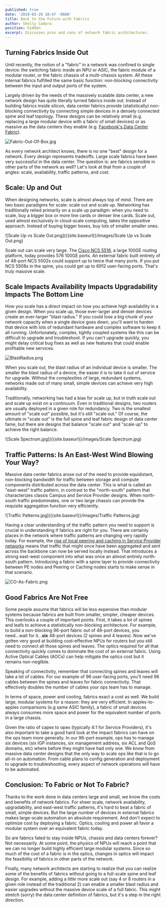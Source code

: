 ```yaml
---
published: true
date: '2019-03-29 18:47 -0600'
title: Back to the Future with Fabrics
author: Shelly Cadora
position: hidden
excerpt: Discusses pros and cons of network fabric architectures.
---
```

## Turning Fabrics Inside Out

Until recently, the notion of a "fabric" in a network was confined to single device: the switching fabric inside an NPU or ASIC, the fabric module of a modular router, or the fabric chassis of a multi-chassis system.  All these internal fabrics fulfilled the same basic function: non-blocking connectivity between the input and output ports of the system.

Largely driven by the needs of the massively scalable data center, a new network design has quite literally turned fabrics inside out.  Instead of building fabrics inside silicon, data center fabrics provide (statistically) non-blocking connectivity by connecting simple devices in a densely connected spine and leaf topology.  These designs can be relatively small (e.g. replacing a large modular device with a fabric of small devices) or as massive as the data centers they enable (e.g. [Facebook's Data Center Fabric](https://code.fb.com/production-engineering/introducing-data-center-fabric-the-next-generation-facebook-data-center-network/)).

![Fabric-Out-Of-Box.jpg]({{site.baseurl}}/images/Fabric-Out-Of-Box.jpg)

As every network architect knows, there is no one "best" design for a network.  Every design represents tradeoffs.  Large scale fabrics have been very successful in the data center.  The question is: are fabrics sensible in other parts of the network as well?  Let's look at that from a couple of angles: scale, availability, traffic patterns, and cost.

## Scale: Up and Out

When designing networks, scale is almost always top of mind.  There are two basic paradigms for scale:  scale out and scale up.  Networking has traditionally relied primarily on a scale up paradigm:  when you need to scale, buy a bigger box or more line cards or denser line cards.  Scale out, used almost exclusively in cloud-scale computing, takes the oppositive approach.  Instead of buying bigger boxes, buy lots of smaller smaller ones.

![Scale Up vs Scale Out.png]({{site.baseurl}}/images/Scale Up vs Scale Out.png)

Scale out can scale very large.  The [Cisco NCS 5516](https://www.cisco.com/c/en/us/products/routers/network-convergence-system-5500-series/models-comparison.html), a large 100GE routing platform, today provides 576 100GE ports. An external fabric built entirely of of 48-port NCS 5502s could support up to twice that many ports. If you put NCS 5508s in the spine, you could get up to 6912 user-facing ports.  That's truly massive scale.  

## Scale Impacts Availability Impacts Upgradability Impacts The Bottom Line

How you scale has a direct impact on how you achieve high availability in a given design.  When you scale up, those ever-larger and denser devices create an ever-larger "blast radius."  If you could lose a big chunk of your network capacity when a single device goes down, you'll want to harden that device with lots of redundant hardware and complex software to keep it all running.  Unfortunately, complex, tightly coupled systems like this can be difficult to upgrade and troubleshoot.  If you can't upgrade quickly, you might delay critical bug fixes as well as new features that could enable profitable new services.

![BlastRadius.png]({{site.baseurl}}/images/BlastRadius.png)

When you scale out, the blast radius of an individual device is smaller.  The smaller the blast radius of a device, the easier it is to take it out of service for upgrade.  Without the complexities of large, redundant systems, networks made out of many small, simple devices can achieve very high availability.

Traditionally, networking has had a bias for scale up, but in truth scale out and scale up exist on a continuum.  Even in traditional designs, two routers are usually deployed in a given role for redundancy. Two is the smallest amount of "scale out" possible, but it's still "scale out."  Of course, the ultimate in "scale out" is the full spine and leaf fabric design of data center fame, but there are designs that balance "scale out" and "scale up" to achieve the right balance.

![Scale Spectrum.jpg]({{site.baseurl}}/images/Scale Spectrum.jpg)


## Traffic Patterns: Is An East-West Wind Blowing Your Way?

Massive data center fabrics arose out of the need to provide equidistant, non-blocking bandwidth for traffic between storage and compute components distributed across the data center.  This is what is called an "east-west" traffic pattern, in contrast to the "north-south" pattern that characterizes classis Campus and Service Provider designs.  When north-south traffic predominates, one or two large chassis can provide the requisite aggregation function very efficiently.  

![Traffic Patterns.jpg]({{site.baseurl}}/images/Traffic Patterns.jpg)

Having a clear understanding of the traffic pattern you need to support is crucial in understanding if fabrics are right for you.  There are certainly places in the network where traffic patterns are changing very rapidly today.  For example, the [rise of local peering and caching in Service Provider networks](https://xrdocs.io/design/blogs/2017-08-01-internet-edge-peering-current-practice/) means that traffic that might once have been aggregated and sent across the backbone can now be served locally instead.  That introduces a strong east-west component into what was once an almost entirely north-south pattern.  Introducing a fabric with a spine layer to provide connectivity between PE nodes and Peering or Caching nodes starts to make sense in that scenario.

![CO-As-Fabric.png]({{site.baseurl}}/images/CO-As-Fabric.png)


## Good Fabrics Are Not Free

Some people assume that fabrics will be less expensive than modular systems because fabrics are built from smaller, simpler, cheaper devices.  This overlooks a couple of important points.  First, it takes a lot of spines and leafs to achieve a statistically non-blocking architecture. For example, to build a non-blocking 96-port fabric out of 48-port devices, you need...wait for it...**six** 48-port devices (2 spines and 4 leaves).  Now we've gotten very good at building cost-effective NPUs for routers but you still need to connect all those spines and leaves.  The optics required for all that connectivity quickly comes to dominate the cost of an external fabric.  Using Active Optical Cables (AOCs) can help mitigate the optics cost but it remains non-neglible.  

Speaking of connectivity, remember that connecting spines and leaves will take a lot of cables.  For our example of 96 user-facing ports, you'll need 96 cables between the spines and leaves for fabric connectivity.  That effectively doubles the number of cables your ops team has to manage.

In terms of space, power and cooling, fabrics exact a cost as well.  We build large, modular systems for a reason: they are very efficient.  In apples-to-apples comparisons (e.g same ASIC family), a fabric of small devices always consumes more space and power for the equivalent number of ports in a large chassis.  

Given the ratio of capex to opex (typically 4:1 for Service Providers), it's also important to take a good hard look at the impact fabrics can have on the ops team more generally.  In our 96-port example, ops has to manage six devices (six IGP instances, six management address, six ACL and QoS domains, etc) where before they might have had only one.  We know from massive data center designs that the only way to scale ops like that is to go all-in on automation.  From cable plans to config generation and deployment to upgrade to troubleshooting, every aspect of network operations will have to be automated.  

## Conclusion: To Fabric or Not To Fabric?

Thanks to the work done in data centers large and small, we know the costs and benefits of network fabrics. For sheer scale, network availability, upgradability, and east-west traffic patterns, it's hard to beat a fabric of small, simple devices.  But the large number of devices in external fabrics makes large-scale automation an absolute requirement.  And don't expect to optimize cost by deploying a fabric. Optics, cooling and power all favor a modular system over an equivalent fabric today.

So are fabrics fated to stay inside NPUs, chassis and data centers forever?  Not necessarily.  At some point, the physics of NPUs will reach a point that we can no longer build highly efficient large modular systems.  Since so much of the cost of a fabric is in the optics, changes in optics will impact the feasibility of fabrics in other parts of the network.

Finally, many network architects are starting to realize that you can realize some of the benefits of fabrics without going to a full-scale spine and leaf design.  For example, adding a _little_ more scale out (say 4 or 8 routers in a given role instead of the traditional 2) can enable a smaller blast radius and easier upgrades without the massive device scale of a full fabric.  This might stretch (sorry) the data center definition of fabrics, but it's a step in the right direction.